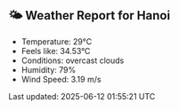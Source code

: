 <!-- WEATHER-START -->
## 🌤 Weather Report for Hanoi

- Temperature: 29°C
- Feels like: 34.53°C
- Conditions: overcast clouds
- Humidity: 79%
- Wind Speed: 3.19 m/s

Last updated: 2025-06-12 01:55:21 UTC
<!-- WEATHER-END -->
